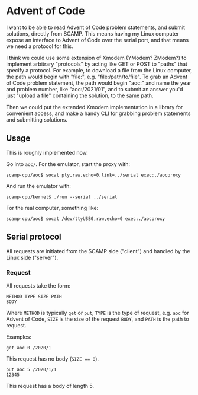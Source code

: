 # Advent of Code

I want to be able to read Advent of Code problem statements, and submit solutions, directly from
SCAMP. This means having my Linux computer expose an interface to Advent of Code over the serial port,
and that means we need a protocol for this.

I think we could use some extension of Xmodem (YModem? ZModem?) to implement arbitrary "protocols"
by acting like GET or POST to "paths" that specify a protocol. For example, to download a file from the
Linux computer, the path would begin with "file:", e.g. "file:/path/to/file". To grab an Advent of
Code problem statement, the path would begin "aoc:" and name the year and problem number, like
"aoc:/2021/01", and to submit an answer you'd just "upload a file" containing the solution,
to the same path.

Then we could put the extended Xmodem implementation in a library for convenient access, and make
a handy CLI for grabbing problem statements and submitting solutions.

## Usage

This is roughly implemented now.

Go into `aoc/`. For the emulator, start the proxy with:

    scamp-cpu/aoc$ socat pty,raw,echo=0,link=../serial exec:./aocproxy

And run the emulator with:

    scamp-cpu/kernel$ ./run --serial ../serial

For the real computer, something like:

    scamp-cpu/aoc$ socat /dev/ttyUSB0,raw,echo=0 exec:./aocproxy

## Serial protocol

All requests are initiated from the SCAMP side ("client") and handled by the Linux side ("server").

### Request

All requests take the form:

    METHOD TYPE SIZE PATH
    BODY

Where `METHOD` is typically `get` or `put`, `TYPE` is the type of request, e.g. `aoc` for Advent of
Code, `SIZE` is the size of the request `BODY`, and `PATH` is the path to request.

Examples:

    get aoc 0 /2020/1

This request has no body (`SIZE == 0`).

    put aoc 5 /2020/1/1
    12345

This request has a body of length 5.
